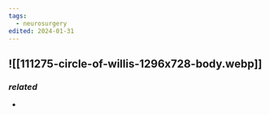 ```yaml
---
tags:
  - neurosurgery
edited: 2024-01-31
---
```

### 
![[111275-circle-of-willis-1296x728-body.webp]]
---
### *related*
- 